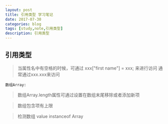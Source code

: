 ```yaml
---
layout: post
title: 引用类型 学习笔记
date: 2017-07-30
categories: blog
tags: [study,note,引用类型]
description: 引用类型
---
```


## 引用类型
>当属性名中有空格的时候，可通过 xxx["first name"] = xxx; 来进行访问 通常通过xxx.xxx来访问

	数组Array:
>数组Array.length属性可通过设置在数组末尾移除或者添加新项

>数组包含项有上限

>检测数组 value instanceof Array